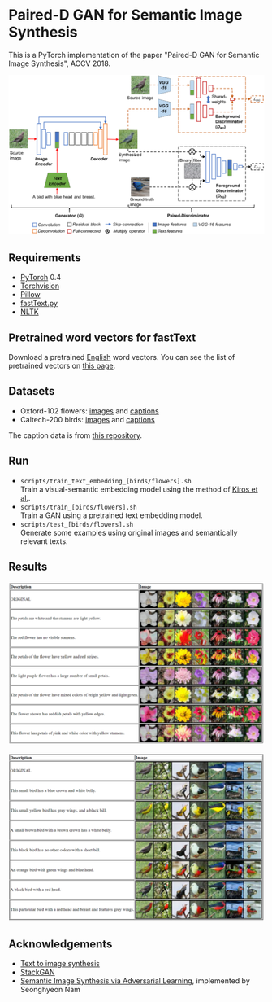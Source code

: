 # Paired-D GAN for Semantic Image Synthesis

This is a PyTorch implementation of the paper "Paired-D GAN for Semantic Image Synthesis", ACCV 2018.

![Model architecture](images/framework.png)

## Requirements
- [PyTorch](https://github.com/pytorch/pytorch) 0.4
- [Torchvision](https://github.com/pytorch/vision)
- [Pillow](https://pillow.readthedocs.io/en/4.2.x/)
- [fastText.py](https://github.com/salestock/fastText.py)
- [NLTK](http://www.nltk.org)

## Pretrained word vectors for fastText
Download a pretrained [English](https://s3-us-west-1.amazonaws.com/fasttext-vectors/wiki.en.zip) word vectors. You can see the list of pretrained vectors on [this page](https://github.com/facebookresearch/fastText/blob/master/pretrained-vectors.md).

## Datasets
- Oxford-102 flowers: [images](http://www.robots.ox.ac.uk/~vgg/data/flowers/102) and [captions](https://drive.google.com/file/d/0B0ywwgffWnLLMl9uOU91MV80cVU/view?usp=sharing)
- Caltech-200 birds: [images](http://www.vision.caltech.edu/visipedia/CUB-200-2011.html) and [captions](https://drive.google.com/file/d/0B0ywwgffWnLLLUc2WHYzM0Q2eWc/view?usp=sharing)

The caption data is from [this repository](https://github.com/reedscot/icml2016). 

## Run
- `scripts/train_text_embedding_[birds/flowers].sh`  
Train a visual-semantic embedding model using the method of [Kiros et al.](https://arxiv.org/abs/1411.2539).
- `scripts/train_[birds/flowers].sh`  
Train a GAN using a pretrained text embedding model.
- `scripts/test_[birds/flowers].sh`  
Generate some examples using original images and semantically relevant texts.

## Results
![Flowers](images/flowers.png)

![Birds](images/birds.png)

## Acknowledgements
- [Text to image synthesis](https://github.com/reedscot/icml2016)
- [StackGAN](https://github.com/hanzhanggit/StackGAN)
- [Semantic Image Synthesis via Adversarial Learning](https://github.com/woozzu/dong_iccv_2017), implemented by Seonghyeon Nam
